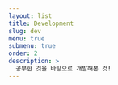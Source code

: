 ```yaml
---
layout: list
title: Development
slug: dev
menu: true
submenu: true
order: 2
description: >
  공부한 것을 바탕으로 개발해본 것!  
---
```

